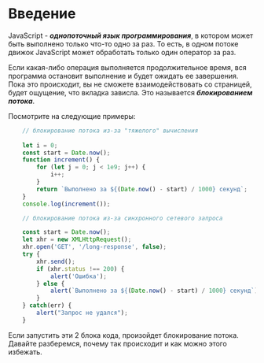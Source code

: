 # Введение

JavaScript - ***однопоточный язык программирования***, в котором может быть выполнено только что-то одно за раз. То есть, в одном потоке движок JavaScript может обработать только один оператор за раз.

Если какая-либо операция выполняется продолжительное время, вся программа остановит выполнение и будет ожидать ее завершения. Пока это происходит, вы не сможете взаимодействовать со страницей, будет ощущение, что вкладка зависла. Это называется ***блокированием потока***. 

Посмотрите на следующие примеры:

```javascript
    // блокирование потока из-за "тяжелого" вычисления
    
    let i = 0;
    const start = Date.now();
    function increment() {
        for (let j = 0; j < 1e9; j++) {
            i++;
        }
        return `Выполнено за ${(Date.now() - start) / 1000} секунд`;
    }
    console.log(increment());
```

```javascript
    // блокирование потока из-за синхронного сетевого запроса

    const start = Date.now();
    let xhr = new XMLHttpRequest();
    xhr.open('GET', '/long-response', false);
    try {
        xhr.send();
        if (xhr.status !== 200) {
            alert('Ошибка');
        } else {
            alert(`Выполнено за ${(Date.now() - start) / 1000} секунд`);
        }
    } catch(err) {
        alert("Запрос не удался");
    }
```

Если запустить эти 2 блока кода, произойдет блокирование потока. Давайте разберемся, почему так происходит и как можно этого избежать.